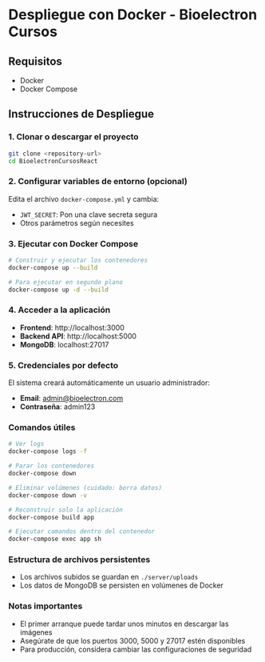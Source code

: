 # Despliegue con Docker - Bioelectron Cursos

## Requisitos
- Docker
- Docker Compose

## Instrucciones de Despliegue

### 1. Clonar o descargar el proyecto
```bash
git clone <repository-url>
cd BioelectronCursosReact
```

### 2. Configurar variables de entorno (opcional)
Edita el archivo `docker-compose.yml` y cambia:
- `JWT_SECRET`: Pon una clave secreta segura
- Otros parámetros según necesites

### 3. Ejecutar con Docker Compose
```bash
# Construir y ejecutar los contenedores
docker-compose up --build

# Para ejecutar en segundo plano
docker-compose up -d --build
```

### 4. Acceder a la aplicación
- **Frontend**: http://localhost:3000
- **Backend API**: http://localhost:5000
- **MongoDB**: localhost:27017

### 5. Credenciales por defecto
El sistema creará automáticamente un usuario administrador:
- **Email**: admin@bioelectron.com
- **Contraseña**: admin123

### Comandos útiles

```bash
# Ver logs
docker-compose logs -f

# Parar los contenedores
docker-compose down

# Eliminar volúmenes (cuidado: borra datos)
docker-compose down -v

# Reconstruir solo la aplicación
docker-compose build app

# Ejecutar comandos dentro del contenedor
docker-compose exec app sh
```

### Estructura de archivos persistentes
- Los archivos subidos se guardan en `./server/uploads`
- Los datos de MongoDB se persisten en volúmenes de Docker

### Notas importantes
- El primer arranque puede tardar unos minutos en descargar las imágenes
- Asegúrate de que los puertos 3000, 5000 y 27017 estén disponibles
- Para producción, considera cambiar las configuraciones de seguridad